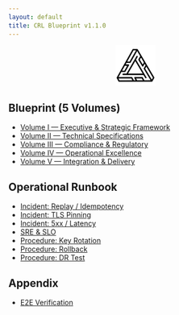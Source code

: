 ```yaml
---
layout: default
title: CRL Blueprint v1.1.0
---
```

<p align="center">
  <a href="https://crl-technologies.com/"><img src="/assets/img/logo.png" alt="CRL Technologies" width="80"></a>
</p>

## Blueprint (5 Volumes)
- [Volume I — Executive & Strategic Framework](./blueprint/VOLUME-I_Executive.md)
- [Volume II — Technical Specifications](./blueprint/VOLUME-II_TechSpecs.md)
- [Volume III — Compliance & Regulatory](./blueprint/VOLUME-III_Compliance.md)
- [Volume IV — Operational Excellence](./blueprint/VOLUME-IV_Operational.md)
- [Volume V — Integration & Delivery](./blueprint/VOLUME-V_Integration.md)

## Operational Runbook
- [Incident: Replay / Idempotency](./runbook/incidents/replay.md)
- [Incident: TLS Pinning](./runbook/incidents/pinning.md)
- [Incident: 5xx / Latency](./runbook/incidents/5xx.md)
- [SRE & SLO](./runbook/sre-slo.md)
- [Procedure: Key Rotation](./runbook/procedures/rotate-keys.md)
- [Procedure: Rollback](./runbook/procedures/rollback.md)
- [Procedure: DR Test](./runbook/procedures/dr-test.md)

## Appendix
- [E2E Verification](./appendix/e2e-verifiche.md)
